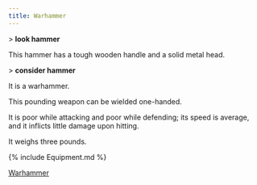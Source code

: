 ```yaml
---
title: Warhammer
---
```


\> **look hammer**

This hammer has a tough wooden handle and a solid metal head.

\> **consider hammer**

It is a warhammer.

This pounding weapon can be wielded one-handed.

It is poor while attacking and poor while defending; its speed is
average, and it inflicts little damage upon hitting.

It weighs three pounds.

{% include Equipment.md %}

[Warhammer](Category:_Concussion_weapons "wikilink")